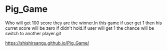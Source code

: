 ﻿# Pig_Game

Who will get 100 score they are the winner.In this game if user get 1 then his curret score will be zero if didn't hold.if user will get 1 the chance will be switch to another player.git

https://shishirsangu.github.io/Pig_Game/
